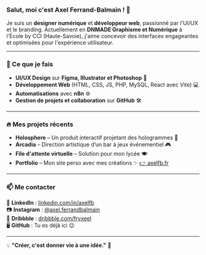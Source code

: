 ### Salut, moi c'est Axel Ferrand-Balmain ! 👋

Je suis un **designer numérique** et **développeur web**, passionné par l'UI/UX et le branding. Actuellement en **DNMADE Graphisme et Numérique** à l'École by CCI (Haute-Savoie), j'aime concevoir des interfaces engageantes et optimisées pour l'expérience utilisateur.

---

### 🚀 Ce que je fais
- **UI/UX Design** sur **Figma, Illustrator et Photoshop** 🎨
- **Développement Web** (HTML, CSS, JS, PHP, MySQL, React avec Vite) 💻
- **Automatisations** avec **n8n** ⚙️
- **Gestion de projets et collaboration** sur **GitHub** 🛠️

---

### 🔥 Mes projets récents
- **Holosphere** – Un produit interactif projetant des hologrammes 📡
- **Arcadia** – Direction artistique d’un bar à jeux événementiel 🎮
- **File d'attente virtuelle** – Solution pour mon lycée 🍽️
- **Portfolio** – Mon site perso avec mes créations ✨ [👉 axelfb.fr](https://axelfb.fr)

---

### 📫 Me contacter
💼 **LinkedIn** : [linkedin.com/in/axelfb](https://www.linkedin.com/in/axelfb)  
📷 **Instagram** : [@axel.ferrandbalmain](https://www.instagram.com/axel.ferrandbalmain)  
🎨 **Dribbble** : [dribbble.com/fryxeel](https://dribbble.com/fryxeel)  
🖥️ **GitHub** : Tu es déjà ici 😉

---

💡 **"Créer, c'est donner vie à une idée."** 🚀
